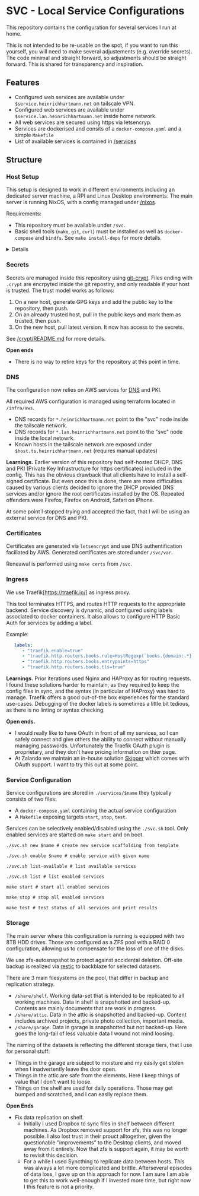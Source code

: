 # SVC - Local Service Configurations

This repository contains the configuration for several services I run at home.

This is not intended to be re-usable on the spot, if you want to run this yourself, you will need to make several adjustements (e.g. override secrets).
The code minimal and straight forward, so adjustments should be straight forward.
This is shared for transparency and inspiration.

## Features

* Configured web services are available under `$service.heinrichhartmann.net` on tailscale VPN.
* Configured web services are available under `$service.lan.heinrichhartmann.net` inside home network.
* All web services are secured using https via letsencryp.
* Services are dockerised and consits of a `docker-compose.yaml` and a simple `Makefile`
* List of available services is contained in [/services](services)

## Structure

### Host Setup

This setup is designed to work in different environments including an dedicated server machine, a RPI and Linux Desktop environments.
The main server is running NixOS, with a config managed under [/nixos](nixos).

Requirements:

* This repository must be available under `/svc`.
* Basic shell tools (`make`, `git`, `curl`) must be installed as well as `docker-compose` and `bindfs`. See `make install-deps` for more details.

<details>
I was confused about the "correct" place to host the configuration for a long time, keeping it under $HOME/svc.
This complicated a lot of scripts since, I wanted to changes to be self-contained and local:
I.e. don't write to other directories (keep everything in containers or within the tree) and use relative only relative directories.
This approach ran into challenges when managing bind mount points and scratch files written by the services.

The current approach is:

1. To avoid bind mounts and scratch files as much as possible.
2. If bind mounts they are unavoidable (shared volumes, user-id mappings) keep them under /svc/mnt
3. If scratch files are unavoidable (e.g. shared scratch files popuplated by non-docker tools) keep them under /svc/var

In this way all mounts can be clean-up by unmounting `/svc/mnt/*`.
And all scratch files can be cleaned-up by pruning docker volumens and clearing `/svc/var`.

From a conceptual point of view, it can be argued that we are configuring the node itself, not services consumed by one user. 
Hence using paths that are relative to the node root-fs "/" i.e. absolute is sensible. 
</details>


### Secrets

Secrets are managed inside this repository using [git-crypt](https://github.com/AGWA/git-crypt).
Files ending with `.crypt` are encrpyted inside the git repostiry, and only readable if your host is trusted.
The trust model works as follows:

1. On a new host, generate GPG keys and add the public key to the repository, then push.
2. On an already trusted host, pull in the public keys and mark them as trusted, then push.
3. On the new host, pull latest version. It now has access to the secrets.

See [/crypt/README.md](crypt/README.md) for more details.

**Open ends**

- There is no way to retire keys for the repository at this point in time. 

### DNS

The configuration now relies on AWS services for [DNS](https://us-east-1.console.aws.amazon.com/route53/v2/hostedzones#ListRecordSets/Z01776191I9YNA03Q8DIE)
and PKI.

All required AWS configuration is managed using terraform located in `/infra/aws`.

- DNS records for `*.heinrichhartmann.net` point to the "svc" node inside the tailscale network.
- DNS records for `*.lan.heinrichhartmann.net` point to the "svc" node inside the local netowrk.
- Known hosts in the tailscale network are exposed under `$host.ts.heinrichhartmann.net` (requires manual updates)

**Learnings.** Earlier version of this repository had self-hosted DHCP, DNS and PKI (Private
Key Infrastructure for https certificates) included in the config. This has the
obvious drawback that all clients have to install a self-signed certificate. But
even once this is done, there are more difficulties caused by various clients
decided to ignore the DHCP provided DNS services and/or ignore the root
certificates installed by the OS. Repeated offenders were Firefox, Firefox on
Android, Safari on iPhone.

At some point I stopped trying and accepted the fact, that I will be using an
external service for DNS and PKI.

### Certificates

Certificates are generated via `letsencrypt` and use DNS authentification faciliated by AWS.
Generated certificates are stored under `/svc/var`.

Reneawal is performed using `make certs` from `/svc`.

### Ingress

We use Traefik[https://traefik.io/] as ingress proxy.

This tool terminates HTTPS, and routes HTTP requests to the appropriate backend.
Service discovery is dynamic, and configured using labels associated to docker containers.
It also allows to configure HTTP Basic Auth for services by adding a label.

Example:
```yaml
   labels:
      - "traefik.enable=true"
      - "traefik.http.routers.books.rule=HostRegexp(`books.{domain:.*}`)"
      - "traefik.http.routers.books.entrypoints=https"
      - "traefik.http.routers.books.tls=true"
```

**Learnings.** Prior iterations used Nginx and HAProxy as for routing requests.
I found these solutions harder to maintain, as they required to keep the config files in sync, and the syntax (in particular of HAProxy) was hard to manage.
Traefik offers a good out-of-the box experiences for the standard use-cases.
Debugging of the docker labels is sometimes a little bit tedious, as there is no linting or syntax checking.

**Open ends.** 
- I would really like to have OAuth in front of all my services, so I can safely connect and give others the ability to connect without manually managing passwords. Unfortunately the Traefik OAuth plugin is proprietary, and they don't have pricing information on thier page.
- At Zalando we maintain an in-house solution [Skipper](https://github.com/zalando/skipper) which comes with OAuth support. I want to try this out at some point.

### Service Configuration

Service configurations are stored in `./services/$name` they typically consists of two files:

- A `docker-compose.yaml` containing the actual service configuration
- A `Makefile` exposing targets `start`, `stop`, `test`.

Services can be selectively enabled/disabled using the `./svc.sh` tool.
Only enabled services are started on `make start` and on boot.

``` shell
./svc.sh new $name # create new service scaffolding from template

./svc.sh enable $name # enable service with given name

./svc.sh list-available # list available services

./svc.sh list # list enabled services

make start # start all enabled services

make stop # stop all enabled services

make test # test status of all services and print results
```

### Storage

The main server where this configuration is running is equipped with two 8TB HDD drives.
Those are configured as a ZFS pool with a RAID 0 configuration, allowing us to compensate for the loss of one of the disks.

We use zfs-autosnapshot to protect against accidental deletion.
Off-site backup is realized via [restic](services/restic) to backblaze for selected datasets.

There are 3 main filesystems on the pool, that differ in backup and replication strategy.

* `/share/shelf`. Working data-set that is intended to be replicated to all working machines. 
  Data in shelf is snapshotted and backed-up. Contents are mainly documents that are work in progress.
* `/share/attic`. Data in the attic is snapshotted and backed-up.
  Content includes archived projects, private photo collection, important media.
* `/share/garage`. Data in garage is snapshotted but not backed-up. 
  Here goes the long-tail of less valuable data I wound not mind loosing.

The naming of the datasets is reflecting the different storage tiers, that I use for personal stuff:

- Things in the garage are subject to moisture and my easily get stolen when I inadvertently leave the door open.
- Things in the attic are safe from the elements. Here I keep things of value that I don't want to loose. 
- Things on the shelf are used for daily operations. Those may get bumped and scratched, and I can easily replace them.

**Open Ends**

* Fix data replication on shelf.
  - Initially I used Dropbox to sync files in shelf between different machines.
    As Dropbox removed support for zfs, this was no longer possible.
    I also lost trust in their prouct alltogether, given the questionable "improvements" to the Desktop clients, and moved away from it entirely.
    Now that zfs is support again, it may be worth to revisit this decision.
  - For a while I used Syncthing to replicate data between hosts.
    This was always a lot more complicated and brittle. Afterseveral episodes of data loss, I gave up on this approach for now.
    I am sure I am able to get this to work well-enough if I invested more time, but right now I this feature is not a priority.

